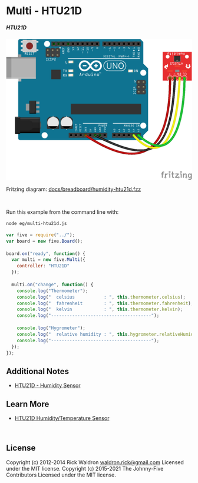 <!--remove-start-->

# Multi - HTU21D

<!--remove-end-->






##### HTU21D



![docs/breadboard/humidity-htu21d.png](breadboard/humidity-htu21d.png)<br>

Fritzing diagram: [docs/breadboard/humidity-htu21d.fzz](breadboard/humidity-htu21d.fzz)

&nbsp;




Run this example from the command line with:
```bash
node eg/multi-htu21d.js
```


```javascript
var five = require("../");
var board = new five.Board();

board.on("ready", function() {
  var multi = new five.Multi({
    controller: "HTU21D"
  });

  multi.on("change", function() {
    console.log("Thermometer");
    console.log("  celsius           : ", this.thermometer.celsius);
    console.log("  fahrenheit        : ", this.thermometer.fahrenheit);
    console.log("  kelvin            : ", this.thermometer.kelvin);
    console.log("--------------------------------------");

    console.log("Hygrometer");
    console.log("  relative humidity : ", this.hygrometer.relativeHumidity);
    console.log("--------------------------------------");
  });
});


```








## Additional Notes
- [HTU21D - Humidity Sensor](https://www.adafruit.com/products/1899)


## Learn More

- [HTU21D Humidity/Temperature Sensor](https://www.adafruit.com/products/1899)

&nbsp;

<!--remove-start-->

## License
Copyright (c) 2012-2014 Rick Waldron <waldron.rick@gmail.com>
Licensed under the MIT license.
Copyright (c) 2015-2021 The Johnny-Five Contributors
Licensed under the MIT license.

<!--remove-end-->
